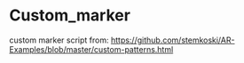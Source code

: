 # Custom_marker

custom marker script from: https://github.com/stemkoski/AR-Examples/blob/master/custom-patterns.html
